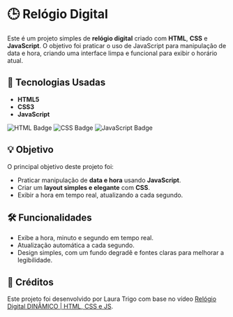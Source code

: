 # 🕒 Relógio Digital

Este é um projeto simples de **relógio digital** criado com **HTML**, **CSS** e **JavaScript**. O objetivo foi praticar o uso de JavaScript para manipulação de data e hora, criando uma interface limpa e funcional para exibir o horário atual.

## 🚀 Tecnologias Usadas

- **HTML5**
- **CSS3**
- **JavaScript**

![HTML Badge](https://img.shields.io/badge/HTML-5-orange)
![CSS Badge](https://img.shields.io/badge/CSS-3-blue)
![JavaScript Badge](https://img.shields.io/badge/JavaScript-ES6-yellowgreen)

## 💡 Objetivo

O principal objetivo deste projeto foi:

- Praticar manipulação de **data e hora** usando **JavaScript**.
- Criar um **layout simples e elegante** com **CSS**.
- Exibir a hora em tempo real, atualizando a cada segundo.

## 🛠 Funcionalidades

- Exibe a hora, minuto e segundo em tempo real.
- Atualização automática a cada segundo.
- Design simples, com um fundo degradê e fontes claras para melhorar a legibilidade.

## 🎥 Créditos

Este projeto foi desenvolvido por Laura Trigo com base no vídeo [Relógio Digital DINÂMICO | HTML, CSS e JS](https://www.youtube.com/watch?v=GK0ok3ZCXwM&t=2s).


